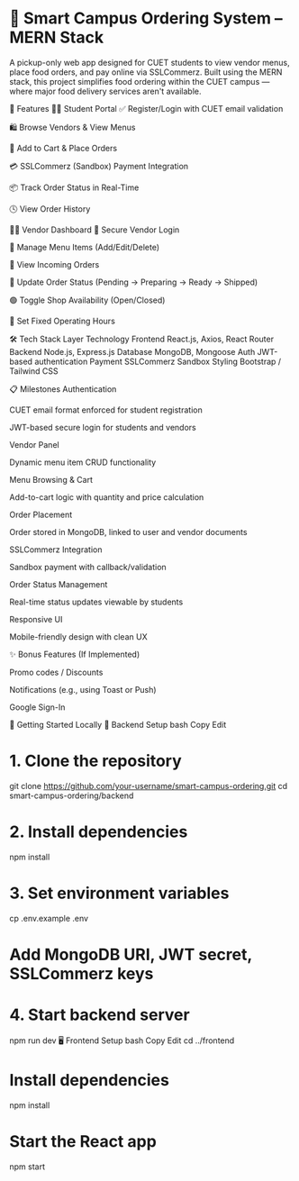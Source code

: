 # 🏫 Smart Campus Ordering System – MERN Stack
A pickup-only web app designed for CUET students to view vendor menus, place food orders, and pay online via SSLCommerz. Built using the MERN stack, this project simplifies food ordering within the CUET campus — where major food delivery services aren't available.

🚀 Features
👨‍🎓 Student Portal
✅ Register/Login with CUET email validation

🛍️ Browse Vendors & View Menus

🛒 Add to Cart & Place Orders

💳 SSLCommerz (Sandbox) Payment Integration

📦 Track Order Status in Real-Time

🕓 View Order History

🧑‍🍳 Vendor Dashboard
🔐 Secure Vendor Login

🍔 Manage Menu Items (Add/Edit/Delete)

📑 View Incoming Orders

🔄 Update Order Status (Pending → Preparing → Ready → Shipped)

🟢 Toggle Shop Availability (Open/Closed)

📆 Set Fixed Operating Hours

🛠️ Tech Stack
Layer	Technology
Frontend	React.js, Axios, React Router
Backend	Node.js, Express.js
Database	MongoDB, Mongoose
Auth	JWT-based authentication
Payment	SSLCommerz Sandbox
Styling	Bootstrap / Tailwind CSS

📋 Milestones
Authentication

CUET email format enforced for student registration

JWT-based secure login for students and vendors

Vendor Panel

Dynamic menu item CRUD functionality

Menu Browsing & Cart

Add-to-cart logic with quantity and price calculation

Order Placement

Order stored in MongoDB, linked to user and vendor documents

SSLCommerz Integration

Sandbox payment with callback/validation

Order Status Management

Real-time status updates viewable by students

Responsive UI

Mobile-friendly design with clean UX

✨ Bonus Features (If Implemented)

Promo codes / Discounts

Notifications (e.g., using Toast or Push)

Google Sign-In

🧪 Getting Started Locally
📁 Backend Setup
bash
Copy
Edit
# 1. Clone the repository
git clone https://github.com/your-username/smart-campus-ordering.git
cd smart-campus-ordering/backend

# 2. Install dependencies
npm install

# 3. Set environment variables
cp .env.example .env
# Add MongoDB URI, JWT secret, SSLCommerz keys

# 4. Start backend server
npm run dev
🖥️ Frontend Setup
bash
Copy
Edit
cd ../frontend

# Install dependencies
npm install

# Start the React app
npm start
